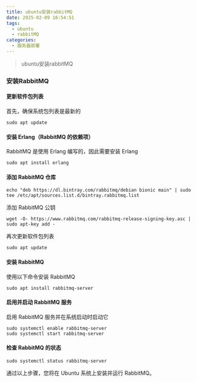 ```yaml
---
title: ubuntu安装rabbitMQ
date: 2025-02-09 16:54:51
tags:
  - ubuntu
  - rabbitMQ
categories:
  - 服务器部署
---
```


> ubuntu安装rabbitMQ

<!-- more -->

### 安装RabbitMQ

#### 更新软件包列表
首先，确保系统包列表是最新的
```shell
sudo apt update
```

#### 安装 Erlang（RabbitMQ 的依赖项）
RabbitMQ 是使用 Erlang 编写的，因此需要安装 Erlang
```shell
sudo apt install erlang
```

#### 添加 RabbitMQ 仓库
```shell
echo "deb https://dl.bintray.com/rabbitmq/debian bionic main" | sudo tee /etc/apt/sources.list.d/bintray.rabbitmq.list
```

添加 RabbitMQ 公钥  
```shell
wget -O- https://www.rabbitmq.com/rabbitmq-release-signing-key.asc | sudo apt-key add -
```
再次更新软件包列表  
```shell
sudo apt update
```
#### 安装 RabbitMQ
使用以下命令安装 RabbitMQ  
```shell
sudo apt install rabbitmq-server
```

#### 启用并启动 RabbitMQ 服务
启用 RabbitMQ 服务并在系统启动时启动它  
```shell
sudo systemctl enable rabbitmq-server
sudo systemctl start rabbitmq-server
```

#### 检查 RabbitMQ 的状态  
```shell
sudo systemctl status rabbitmq-server
```
通过以上步骤，您将在 Ubuntu 系统上安装并运行 RabbitMQ。